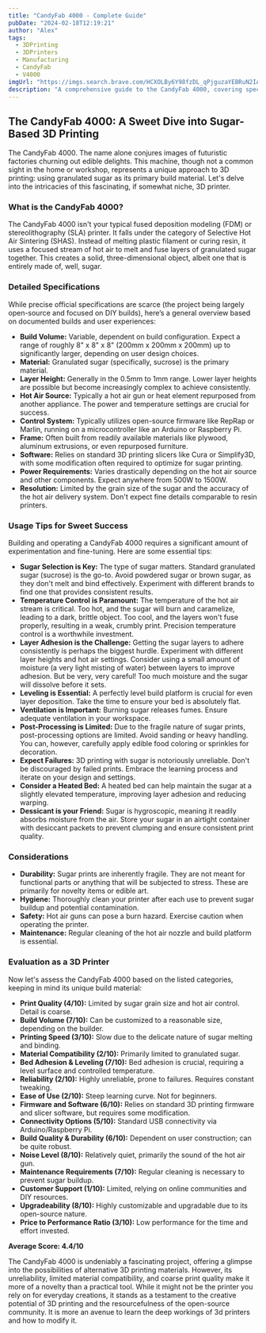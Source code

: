 ```yaml
---
title: "CandyFab 4000 - Complete Guide"
pubDate: "2024-02-18T12:19:21"
author: "Alex"
tags:
  - 3DPrinting
  - 3DPrinters
  - Manufacturing
  - CandyFab
  - V4000
imgUrl: "https://imgs.search.brave.com/HCXOLBy6Y98fzDL_qPjguzaYEBRuN2IAx3Vg3BfUb3A/rs:fit:860:0:0:0/g:ce/aHR0cHM6Ly9mYXJt/MS5zdGF0aWNmbGlj/a3IuY29tLzIxNC80/OTA5NjgyOTFfNzg0/NGM0MjlhY19vLmpw/Zw"
description: "A comprehensive guide to the CandyFab 4000, covering specifications, usage tips, and comparisons with similar products."
---
```


## The CandyFab 4000: A Sweet Dive into Sugar-Based 3D Printing

The CandyFab 4000. The name alone conjures images of futuristic factories churning out edible delights. This machine, though not a common sight in the home or workshop, represents a unique approach to 3D printing: using granulated sugar as its primary build material. Let's delve into the intricacies of this fascinating, if somewhat niche, 3D printer.

### What is the CandyFab 4000?

The CandyFab 4000 isn't your typical fused deposition modeling (FDM) or stereolithography (SLA) printer. It falls under the category of Selective Hot Air Sintering (SHAS). Instead of melting plastic filament or curing resin, it uses a focused stream of hot air to melt and fuse layers of granulated sugar together. This creates a solid, three-dimensional object, albeit one that is entirely made of, well, sugar.

### Detailed Specifications

While precise official specifications are scarce (the project being largely open-source and focused on DIY builds), here’s a general overview based on documented builds and user experiences:

*   **Build Volume:** Variable, dependent on build configuration. Expect a range of roughly 8" x 8" x 8" (200mm x 200mm x 200mm) up to significantly larger, depending on user design choices.
*   **Material:** Granulated sugar (specifically, sucrose) is the primary material.
*   **Layer Height:** Generally in the 0.5mm to 1mm range. Lower layer heights are possible but become increasingly complex to achieve consistently.
*   **Hot Air Source:** Typically a hot air gun or heat element repurposed from another appliance. The power and temperature settings are crucial for success.
*   **Control System:** Typically utilizes open-source firmware like RepRap or Marlin, running on a microcontroller like an Arduino or Raspberry Pi.
*   **Frame:** Often built from readily available materials like plywood, aluminum extrusions, or even repurposed furniture.
*   **Software:** Relies on standard 3D printing slicers like Cura or Simplify3D, with some modification often required to optimize for sugar printing.
*   **Power Requirements:** Varies drastically depending on the hot air source and other components. Expect anywhere from 500W to 1500W.
*   **Resolution:** Limited by the grain size of the sugar and the accuracy of the hot air delivery system. Don't expect fine details comparable to resin printers.

### Usage Tips for Sweet Success

Building and operating a CandyFab 4000 requires a significant amount of experimentation and fine-tuning. Here are some essential tips:

*   **Sugar Selection is Key:** The type of sugar matters. Standard granulated sugar (sucrose) is the go-to. Avoid powdered sugar or brown sugar, as they don't melt and bind effectively. Experiment with different brands to find one that provides consistent results.
*   **Temperature Control is Paramount:** The temperature of the hot air stream is critical. Too hot, and the sugar will burn and caramelize, leading to a dark, brittle object. Too cool, and the layers won't fuse properly, resulting in a weak, crumbly print. Precision temperature control is a worthwhile investment.
*   **Layer Adhesion is the Challenge:** Getting the sugar layers to adhere consistently is perhaps the biggest hurdle. Experiment with different layer heights and hot air settings. Consider using a small amount of moisture (a very light misting of water) between layers to improve adhesion. But be very, very careful! Too much moisture and the sugar will dissolve before it sets.
*   **Leveling is Essential:** A perfectly level build platform is crucial for even layer deposition. Take the time to ensure your bed is absolutely flat.
*   **Ventilation is Important:** Burning sugar releases fumes. Ensure adequate ventilation in your workspace.
*   **Post-Processing is Limited:** Due to the fragile nature of sugar prints, post-processing options are limited. Avoid sanding or heavy handling. You can, however, carefully apply edible food coloring or sprinkles for decoration.
*   **Expect Failures:** 3D printing with sugar is notoriously unreliable. Don't be discouraged by failed prints. Embrace the learning process and iterate on your design and settings.
*   **Consider a Heated Bed:** A heated bed can help maintain the sugar at a slightly elevated temperature, improving layer adhesion and reducing warping.
*   **Dessicant is your Friend:** Sugar is hygroscopic, meaning it readily absorbs moisture from the air. Store your sugar in an airtight container with desiccant packets to prevent clumping and ensure consistent print quality.

### Considerations

*   **Durability:** Sugar prints are inherently fragile. They are not meant for functional parts or anything that will be subjected to stress. These are primarily for novelty items or edible art.
*   **Hygiene:** Thoroughly clean your printer after each use to prevent sugar buildup and potential contamination.
*   **Safety:** Hot air guns can pose a burn hazard. Exercise caution when operating the printer.
*   **Maintenance:** Regular cleaning of the hot air nozzle and build platform is essential.

### Evaluation as a 3D Printer

Now let's assess the CandyFab 4000 based on the listed categories, keeping in mind its unique build material:

*   **Print Quality (4/10):** Limited by sugar grain size and hot air control. Detail is coarse.
*   **Build Volume (7/10):** Can be customized to a reasonable size, depending on the builder.
*   **Printing Speed (3/10):** Slow due to the delicate nature of sugar melting and binding.
*   **Material Compatibility (2/10):** Primarily limited to granulated sugar.
*   **Bed Adhesion & Leveling (7/10):** Bed adhesion is crucial, requiring a level surface and controlled temperature.
*   **Reliability (2/10):** Highly unreliable, prone to failures. Requires constant tweaking.
*   **Ease of Use (2/10):** Steep learning curve. Not for beginners.
*   **Firmware and Software (6/10):** Relies on standard 3D printing firmware and slicer software, but requires some modification.
*   **Connectivity Options (5/10):** Standard USB connectivity via Arduino/Raspberry Pi.
*   **Build Quality & Durability (6/10):** Dependent on user construction; can be quite robust.
*   **Noise Level (8/10):** Relatively quiet, primarily the sound of the hot air gun.
*   **Maintenance Requirements (7/10):** Regular cleaning is necessary to prevent sugar buildup.
*   **Customer Support (1/10):** Limited, relying on online communities and DIY resources.
*   **Upgradeability (8/10):** Highly customizable and upgradable due to its open-source nature.
*   **Price to Performance Ratio (3/10):** Low performance for the time and effort invested.

**Average Score: 4.4/10**

The CandyFab 4000 is undeniably a fascinating project, offering a glimpse into the possibilities of alternative 3D printing materials. However, its unreliability, limited material compatibility, and coarse print quality make it more of a novelty than a practical tool. While it might not be the printer you rely on for everyday creations, it stands as a testament to the creative potential of 3D printing and the resourcefulness of the open-source community. It is more an avenue to learn the deep workings of 3d printers and how to modify it.

